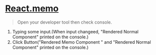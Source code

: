 # [React.memo](https://reactjs.org/docs/react-api.html#reactmemo)

> Open your developer tool then check console.

1. Typing some input.(When input changeed, "Rendered Normal Component" printed on the console.)
1. Click Button("Rendered Memo Component
   " and "Rendered Normal Component" printed on the console.)
